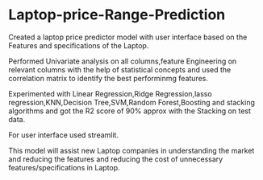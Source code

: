 # Laptop-price-Range-Prediction

Created a laptop price predictor model with user interface based on the Features and specifications of the Laptop.

Performed Univariate analysis on all columns,feature Engineering on relevant columns with the help of statistical concepts 
and used the correlation matrix to identify the best performinmg features.

Experimented with Linear Regression,Ridge Regression,lasso regression,KNN,Decision Tree,SVM,Random Forest,Boosting and stacking algorithms
and got the R2 score of 90% approx with the Stacking on test data.

For user interface used streamlit.

This model will assist new Laptop companies in understanding the market and reducing the features and reducing the 
cost of unnecessary features/specifications in Laptop.

